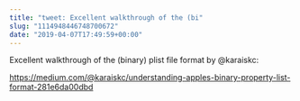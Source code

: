 ```yaml
---
title: "tweet: Excellent walkthrough of the (bi"
slug: "1114948446748700672"
date: "2019-04-07T17:49:59+00:00"
---
```

Excellent walkthrough of the (binary) plist file format by @karaiskc:

https://medium.com/@karaiskc/understanding-apples-binary-property-list-format-281e6da00dbd
